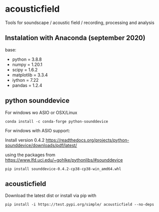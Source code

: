 # acousticfield
Tools for soundscape / acoustic field / recording, processing and analysis

## Instalation with Anaconda (september 2020)
base:
- python = 3.8.8
- numpy = 1.20.1
- scipy = 1.6.2
- matplotlib = 3.3.4
- iython = 7.22
- pandas = 1.2.4

## python sounddevice
For windows wo ASIO or OSX/Linux

`conda install -c conda-forge python-sounddevice`

For windows with ASIO support:

Install version 0.4.2
https://readthedocs.org/projects/python-sounddevice/downloads/pdf/latest/

using the packages from 
https://www.lfd.uci.edu/~gohlke/pythonlibs/#sounddevice

`pip install sounddevice-0.4.2-cp38-cp38-win_amd64.whl`

## acousticfield

Download the latest dist or install via pip with

`pip install -i https://test.pypi.org/simple/ acousticfield --no-deps`

